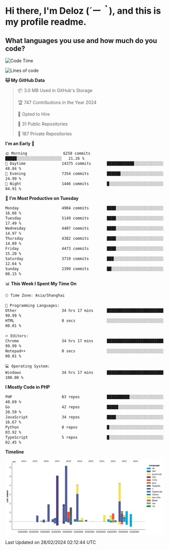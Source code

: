 # **Hi there, I'm Deloz (*´ー｀*), and this is my profile readme.**

## **What languages you use and how much do you code?**

<!--START_SECTION:waka-->
![Code Time](http://img.shields.io/badge/Code%20Time-3%2C373%20hrs%2021%20mins-blue)

![Lines of code](https://img.shields.io/badge/From%20Hello%20World%20I%27ve%20Written-35.1%20million%20lines%20of%20code-blue)

**🐱 My GitHub Data** 

> 📦 3.0 MB Used in GitHub's Storage 
 > 
> 🏆 747 Contributions in the Year 2024
 > 
> 💼 Opted to Hire
 > 
> 📜 31 Public Repositories 
 > 
> 🔑 187 Private Repositories 
 > 
**I'm an Early 🐤** 

```text
🌞 Morning                6258 commits        █████░░░░░░░░░░░░░░░░░░░░   21.26 % 
🌆 Daytime                14375 commits       ████████████░░░░░░░░░░░░░   48.84 % 
🌃 Evening                7354 commits        ██████░░░░░░░░░░░░░░░░░░░   24.99 % 
🌙 Night                  1446 commits        █░░░░░░░░░░░░░░░░░░░░░░░░   04.91 % 
```
📅 **I'm Most Productive on Tuesday** 

```text
Monday                   4904 commits        ████░░░░░░░░░░░░░░░░░░░░░   16.66 % 
Tuesday                  5149 commits        ████░░░░░░░░░░░░░░░░░░░░░   17.49 % 
Wednesday                4407 commits        ████░░░░░░░░░░░░░░░░░░░░░   14.97 % 
Thursday                 4382 commits        ████░░░░░░░░░░░░░░░░░░░░░   14.89 % 
Friday                   4473 commits        ████░░░░░░░░░░░░░░░░░░░░░   15.20 % 
Saturday                 3719 commits        ███░░░░░░░░░░░░░░░░░░░░░░   12.64 % 
Sunday                   2399 commits        ██░░░░░░░░░░░░░░░░░░░░░░░   08.15 % 
```


📊 **This Week I Spent My Time On** 

```text
🕑︎ Time Zone: Asia/Shanghai

💬 Programming Languages: 
Other                    34 hrs 17 mins      █████████████████████████   99.99 % 
HTML                     0 secs              ░░░░░░░░░░░░░░░░░░░░░░░░░   00.01 % 

🔥 Editors: 
Chrome                   34 hrs 17 mins      █████████████████████████   99.99 % 
Notepad++                0 secs              ░░░░░░░░░░░░░░░░░░░░░░░░░   00.01 % 

💻 Operating System: 
Windows                  34 hrs 17 mins      █████████████████████████   100.00 % 
```

**I Mostly Code in PHP** 

```text
PHP                      83 repos            ██████████░░░░░░░░░░░░░░░   40.69 % 
Go                       42 repos            █████░░░░░░░░░░░░░░░░░░░░   20.59 % 
JavaScript               34 repos            ████░░░░░░░░░░░░░░░░░░░░░   16.67 % 
Python                   8 repos             █░░░░░░░░░░░░░░░░░░░░░░░░   03.92 % 
TypeScript               5 repos             █░░░░░░░░░░░░░░░░░░░░░░░░   02.45 % 
```



**Timeline**

![Lines of Code chart](https://raw.githubusercontent.com/deloz/deloz/main/assets/bar_graph.png)


 Last Updated on 28/02/2024 02:12:44 UTC
<!--END_SECTION:waka-->
